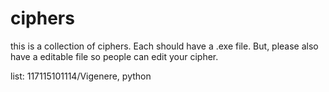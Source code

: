# ciphers
 this is a collection of ciphers. Each should have a .exe file.
 But, please also have a editable file so people can edit your cipher.


 list:
 117115101114/Vigenere, python
